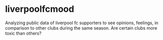 # liverpoolfcmood
Analyzing public data of liverpool fc supporters to see opinions, feelings, in comparison to other clubs during the same season. Are certain clubs more toxic than others?
